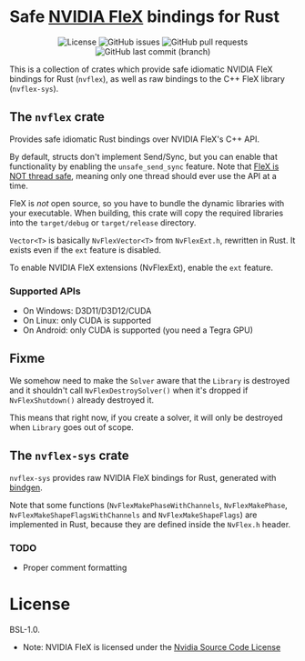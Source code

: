 # Safe [NVIDIA FleX](https://developer.nvidia.com/flex) bindings for Rust

<div align="center">

![License](https://img.shields.io/github/license/zeozeozeo/nvflex-rs)
![GitHub issues](https://img.shields.io/github/issues/zeozeozeo/nvflex-rs)
![GitHub pull requests](https://img.shields.io/github/issues-pr/zeozeozeo/nvflex-rs)
![GitHub last commit (branch)](https://img.shields.io/github/last-commit/zeozeozeo/nvflex-rs/main)

</div>

This is a collection of crates which provide safe idiomatic NVIDIA FleX bindings for Rust (`nvflex`), as well as raw bindings to the C++ FleX library (`nvflex-sys`).

## The `nvflex` crate

Provides safe idiomatic Rust bindings over NVIDIA FleX's C++ API.

By default, structs don't implement Send/Sync, but you can enable that functionality by enabling the `unsafe_send_sync` feature. Note that [FleX is NOT thread safe](https://gameworksdocs.nvidia.com/FleX/1.2/lib_docs/manual.html#threading), meaning only one thread should ever use the API at a time.

FleX is *not* open source, so you have to bundle the dynamic libraries with your executable. When building, this crate will copy the required libraries into the `target/debug` or `target/release` directory.

`Vector<T>` is basically `NvFlexVector<T>` from `NvFlexExt.h`, rewritten in Rust. It exists even if the `ext` feature is disabled.

To enable NVIDIA FleX extensions (NvFlexExt), enable the `ext` feature.

### Supported APIs

* On Windows: D3D11/D3D12/CUDA
* On Linux: only CUDA is supported
* On Android: only CUDA is supported (you need a Tegra GPU)

## Fixme
We somehow need to make the `Solver` aware that the `Library` is destroyed
and it shouldn't call `NvFlexDestroySolver()` when it's dropped if `NvFlexShutdown()` already destroyed it.

This means that right now, if you create a solver, it will only be destroyed when `Library` goes
out of scope.

## The `nvflex-sys` crate

`nvflex-sys` provides raw NVIDIA FleX bindings for Rust, generated with [bindgen](https://github.com/rust-lang/rust-bindgen).

Note that some functions (`NvFlexMakePhaseWithChannels`, `NvFlexMakePhase`, `NvFlexMakeShapeFlagsWithChannels` and `NvFlexMakeShapeFlags`) are implemented in Rust, because they are defined inside the `NvFlex.h` header.

### TODO

* Proper comment formatting

# License

BSL-1.0.

* Note: NVIDIA FleX is licensed under the [Nvidia Source Code License](https://raw.githubusercontent.com/NVIDIAGameWorks/FleX/master/LICENSE.txt)
